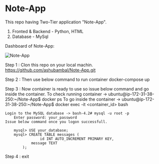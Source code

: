 # Note-App
This repo having Two-Tier application "Note-App".
1. Fronted & Backend - Python, HTML
2. Database - MySql

Dashboard of Note-App:

![Note-App](https://github.com/ashubambal/Note-App/assets/92073828/5543408f-2d28-4a3b-86bd-dc0cfb5d5989)

Step 1 : Clon this repo on your local machin.
	https://github.com/ashubambal/Note-App.git

Step 2 : Then use below command to run container
	docker-compose up

Step 3 : Now container is ready to use so issue below command and go inside the container.
	To check running container -> ubuntu@ip-172-31-38-250:~/Note-App$ docker ps
	To go inside the container -> ubuntu@ip-172-31-38-250:~/Note-App$ docker exec -it <container_id> bash
 
	Login to the MySQL database -> bash-4.2# mysql -u root -p
		Enter password: your_password
	Issue below command once you logon successfull.
		
  		mysql> USE your_database;
		mysql> CREATE TABLE messages (
	    			id INT AUTO_INCREMENT PRIMARY KEY,
   				message TEXT
			);

Step 4 : exit
